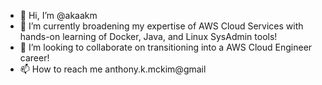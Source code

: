 - 👋 Hi, I’m @akaakm
- 👀 I’m currently broadening my expertise of AWS Cloud Services with hands-on learning of Docker, Java, and Linux SysAdmin tools!
- 💞️ I’m looking to collaborate on transitioning into a AWS Cloud Engineer career!
- 📫 How to reach me anthony.k.mckim@gmail

<!---
akaakm/akaakm is a ✨ special ✨ repository because its `README.md` (this file) appears on your GitHub profile.
You can click the Preview link to take a look at your changes.
--->
